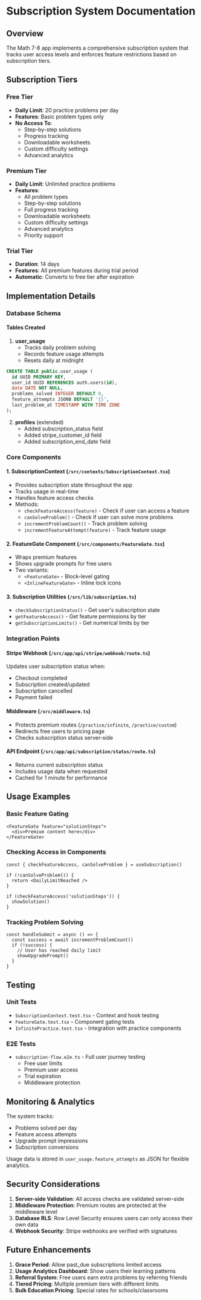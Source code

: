 # Subscription System Documentation

## Overview

The Math 7-8 app implements a comprehensive subscription system that tracks user access levels and enforces feature restrictions based on subscription tiers.

## Subscription Tiers

### Free Tier
- **Daily Limit**: 20 practice problems per day
- **Features**: Basic problem types only
- **No Access To**: 
  - Step-by-step solutions
  - Progress tracking
  - Downloadable worksheets
  - Custom difficulty settings
  - Advanced analytics

### Premium Tier
- **Daily Limit**: Unlimited practice problems
- **Features**: 
  - All problem types
  - Step-by-step solutions
  - Full progress tracking
  - Downloadable worksheets
  - Custom difficulty settings
  - Advanced analytics
  - Priority support

### Trial Tier
- **Duration**: 14 days
- **Features**: All premium features during trial period
- **Automatic**: Converts to free tier after expiration

## Implementation Details

### Database Schema

#### Tables Created

1. **user_usage**
   - Tracks daily problem solving
   - Records feature usage attempts
   - Resets daily at midnight

```sql
CREATE TABLE public.user_usage (
  id UUID PRIMARY KEY,
  user_id UUID REFERENCES auth.users(id),
  date DATE NOT NULL,
  problems_solved INTEGER DEFAULT 0,
  feature_attempts JSONB DEFAULT '{}',
  last_problem_at TIMESTAMP WITH TIME ZONE
);
```

2. **profiles** (extended)
   - Added subscription_status field
   - Added stripe_customer_id field
   - Added subscription_end_date field

### Core Components

#### 1. SubscriptionContext (`/src/contexts/SubscriptionContext.tsx`)
- Provides subscription state throughout the app
- Tracks usage in real-time
- Handles feature access checks
- Methods:
  - `checkFeatureAccess(feature)` - Check if user can access a feature
  - `canSolveProblem()` - Check if user can solve more problems
  - `incrementProblemCount()` - Track problem solving
  - `incrementFeatureAttempt(feature)` - Track feature usage

#### 2. FeatureGate Component (`/src/components/FeatureGate.tsx`)
- Wraps premium features
- Shows upgrade prompts for free users
- Two variants:
  - `<FeatureGate>` - Block-level gating
  - `<InlineFeatureGate>` - Inline lock icons

#### 3. Subscription Utilities (`/src/lib/subscription.ts`)
- `checkSubscriptionStatus()` - Get user's subscription state
- `getFeatureAccess()` - Get feature permissions by tier
- `getSubscriptionLimits()` - Get numerical limits by tier

### Integration Points

#### Stripe Webhook (`/src/app/api/stripe/webhook/route.ts`)
Updates user subscription status when:
- Checkout completed
- Subscription created/updated
- Subscription cancelled
- Payment failed

#### Middleware (`/src/middleware.ts`)
- Protects premium routes (`/practice/infinite`, `/practice/custom`)
- Redirects free users to pricing page
- Checks subscription status server-side

#### API Endpoint (`/src/app/api/subscription/status/route.ts`)
- Returns current subscription status
- Includes usage data when requested
- Cached for 1 minute for performance

## Usage Examples

### Basic Feature Gating

```tsx
<FeatureGate feature="solutionSteps">
  <div>Premium content here</div>
</FeatureGate>
```

### Checking Access in Components

```tsx
const { checkFeatureAccess, canSolveProblem } = useSubscription()

if (!canSolveProblem()) {
  return <DailyLimitReached />
}

if (checkFeatureAccess('solutionSteps')) {
  showSolution()
}
```

### Tracking Problem Solving

```tsx
const handleSubmit = async () => {
  const success = await incrementProblemCount()
  if (!success) {
    // User has reached daily limit
    showUpgradePrompt()
  }
}
```

## Testing

### Unit Tests
- `SubscriptionContext.test.tsx` - Context and hook testing
- `FeatureGate.test.tsx` - Component gating tests
- `InfinitePractice.test.tsx` - Integration with practice components

### E2E Tests
- `subscription-flow.e2e.ts` - Full user journey testing
  - Free user limits
  - Premium user access
  - Trial expiration
  - Middleware protection

## Monitoring & Analytics

The system tracks:
- Problems solved per day
- Feature access attempts
- Upgrade prompt impressions
- Subscription conversions

Usage data is stored in `user_usage.feature_attempts` as JSON for flexible analytics.

## Security Considerations

1. **Server-side Validation**: All access checks are validated server-side
2. **Middleware Protection**: Premium routes are protected at the middleware level
3. **Database RLS**: Row Level Security ensures users can only access their own data
4. **Webhook Security**: Stripe webhooks are verified with signatures

## Future Enhancements

1. **Grace Period**: Allow past_due subscriptions limited access
2. **Usage Analytics Dashboard**: Show users their learning patterns
3. **Referral System**: Free users earn extra problems by referring friends
4. **Tiered Pricing**: Multiple premium tiers with different limits
5. **Bulk Education Pricing**: Special rates for schools/classrooms
